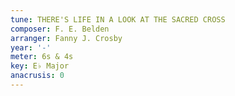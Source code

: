 ```yaml
---
tune: THERE'S LIFE IN A LOOK AT THE SACRED CROSS
composer: F. E. Belden
arranger: Fanny J. Crosby
year: '-'
meter: 6s & 4s
key: E♭ Major
anacrusis: 0
---
```

